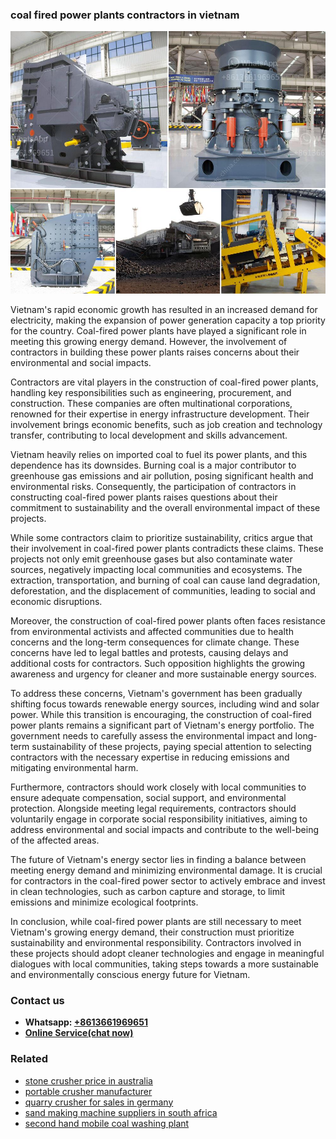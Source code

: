 <h3>coal fired power plants contractors in vietnam</h3><img src='1706767955.jpg' alt=''><p>Vietnam's rapid economic growth has resulted in an increased demand for electricity, making the expansion of power generation capacity a top priority for the country. Coal-fired power plants have played a significant role in meeting this growing energy demand. However, the involvement of contractors in building these power plants raises concerns about their environmental and social impacts.</p><p>Contractors are vital players in the construction of coal-fired power plants, handling key responsibilities such as engineering, procurement, and construction. These companies are often multinational corporations, renowned for their expertise in energy infrastructure development. Their involvement brings economic benefits, such as job creation and technology transfer, contributing to local development and skills advancement.</p><p>Vietnam heavily relies on imported coal to fuel its power plants, and this dependence has its downsides. Burning coal is a major contributor to greenhouse gas emissions and air pollution, posing significant health and environmental risks. Consequently, the participation of contractors in constructing coal-fired power plants raises questions about their commitment to sustainability and the overall environmental impact of these projects.</p><p>While some contractors claim to prioritize sustainability, critics argue that their involvement in coal-fired power plants contradicts these claims. These projects not only emit greenhouse gases but also contaminate water sources, negatively impacting local communities and ecosystems. The extraction, transportation, and burning of coal can cause land degradation, deforestation, and the displacement of communities, leading to social and economic disruptions.</p><p>Moreover, the construction of coal-fired power plants often faces resistance from environmental activists and affected communities due to health concerns and the long-term consequences for climate change. These concerns have led to legal battles and protests, causing delays and additional costs for contractors. Such opposition highlights the growing awareness and urgency for cleaner and more sustainable energy sources.</p><p>To address these concerns, Vietnam's government has been gradually shifting focus towards renewable energy sources, including wind and solar power. While this transition is encouraging, the construction of coal-fired power plants remains a significant part of Vietnam's energy portfolio. The government needs to carefully assess the environmental impact and long-term sustainability of these projects, paying special attention to selecting contractors with the necessary expertise in reducing emissions and mitigating environmental harm.</p><p>Furthermore, contractors should work closely with local communities to ensure adequate compensation, social support, and environmental protection. Alongside meeting legal requirements, contractors should voluntarily engage in corporate social responsibility initiatives, aiming to address environmental and social impacts and contribute to the well-being of the affected areas.</p><p>The future of Vietnam's energy sector lies in finding a balance between meeting energy demand and minimizing environmental damage. It is crucial for contractors in the coal-fired power sector to actively embrace and invest in clean technologies, such as carbon capture and storage, to limit emissions and minimize ecological footprints.</p><p>In conclusion, while coal-fired power plants are still necessary to meet Vietnam's growing energy demand, their construction must prioritize sustainability and environmental responsibility. Contractors involved in these projects should adopt cleaner technologies and engage in meaningful dialogues with local communities, taking steps towards a more sustainable and environmentally conscious energy future for Vietnam.</p><h3>Contact us</h3><ul><li><strong>Whatsapp:&nbsp;<a href="https://wa.me/8613661969651">+8613661969651</a></strong></li><li><a href="https://swt.shibang-china.com/?git&amp;zhl&amp;coal fired power plants contractors in vietnam"><strong>Online Service(chat now)</strong></a></li></ul><h3>Related</h3><ul><li><a href='stone crusher price in australia.md'>stone crusher price in australia</a></li><li><a href='portable crusher manufacturer.md'>portable crusher manufacturer</a></li><li><a href='quarry crusher for sales in germany.md'>quarry crusher for sales in germany</a></li><li><a href='sand making machine suppliers in south africa.md'>sand making machine suppliers in south africa</a></li><li><a href='second hand mobile coal washing plant.md'>second hand mobile coal washing plant</a></li></ul>